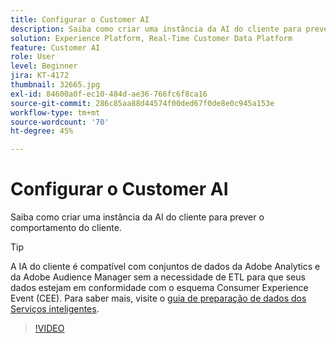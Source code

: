 ```yaml
---
title: Configurar o Customer AI
description: Saiba como criar uma instância da AI do cliente para prever o comportamento do cliente.
solution: Experience Platform, Real-Time Customer Data Platform
feature: Customer AI
role: User
level: Beginner
jira: KT-4172
thumbnail: 32665.jpg
exl-id: 84600a0f-ec10-484d-ae36-766fc6f8ca16
source-git-commit: 286c85aa88d44574f00ded67f0de8e0c945a153e
workflow-type: tm+mt
source-wordcount: '70'
ht-degree: 45%

---
```


# Configurar o Customer AI

Saiba como criar uma instância da AI do cliente para prever o comportamento do cliente.

>[!TIP]
>
>A IA do cliente é compatível com conjuntos de dados da Adobe Analytics e da Adobe Audience Manager sem a necessidade de ETL para que seus dados estejam em conformidade com o esquema Consumer Experience Event (CEE). Para saber mais, visite o [guia de preparação de dados dos Serviços inteligentes](https://experienceleague.adobe.com/docs/experience-platform/intelligent-services/data-preparation.html?lang=pt-BR).

>[!VIDEO](https://video.tv.adobe.com/v/36603?learn=on&enablevpops&captions=por_br)
